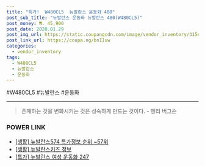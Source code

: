 ```yaml
--- 
title: "특가!  W480CL5  뉴발란스 운동화 480" 
post_sub_title: "뉴발란스 운동화 뉴발란스 480(W480CL5)" 
post_money: ₩. 45,900 
post_date: 2020.01.29 
post_img_url: https://static.coupangcdn.com/image/vendor_inventory/315e/f7d0499990d004854a0b846a554d68a4122b0834ad71247e05e5e1f7cf37.jpg 
post_link_url: https://coupa.ng/bnIIuw 
categories: 
  - vendor_inventory 
tags: 
  - W480CL5 
  - 뉴발란스 
  - 운동화 
--- 
```

  #W480CL5 #뉴발란스 #운동화 
<hr> 

> 존재하는 것을 변화시키는 것은 성숙하게 만드는 것이다. - 헨리 버그슨 


### POWER LINK

* <a href="https://blog.naver.com/sakai111/221779716416" target="_blank"> [생활] 뉴발란스574 특가정보 순위 ~57위</a>
* <a href="https://blog.naver.com/santokki14/221764070433" target="_blank"> [생활] 뉴발란스키즈 정보 </a>
* <a href="https://blog.naver.com/sakai111/221786520322" target="_blank">[특가] 뉴발란스 여성 운동화 247</a>
